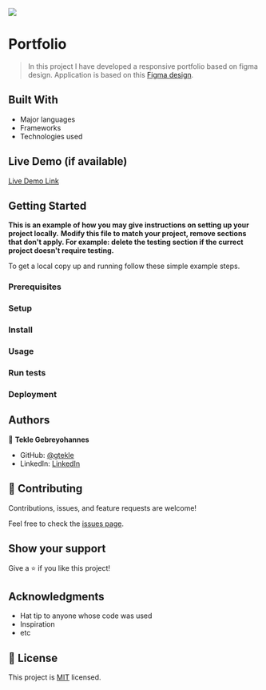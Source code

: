 ![](https://img.shields.io/badge/Microverse-blueviolet)

# Portfolio

> In this project I have developed a responsive portfolio based on figma design. Application is based on this [Figma design](https://www.figma.com/file/t3EJUCAEViw3QasuJLPLVT/Microverse-Student-Potfolio-Templates-Main?node-id=1%3A1471).


## Built With

- Major languages
- Frameworks
- Technologies used

## Live Demo (if available)

[Live Demo Link](https://livedemo.com)


## Getting Started

**This is an example of how you may give instructions on setting up your project locally.**
**Modify this file to match your project, remove sections that don't apply. For example: delete the testing section if the currect project doesn't require testing.**


To get a local copy up and running follow these simple example steps.

### Prerequisites

### Setup

### Install

### Usage

### Run tests

### Deployment



## Authors

👤 **Tekle Gebreyohannes**

- GitHub: [@gtekle](https://github.com/gtekle)
- LinkedIn: [LinkedIn](https://linkedin.com/in/gtekle)

## 🤝 Contributing

Contributions, issues, and feature requests are welcome!

Feel free to check the [issues page](../../issues/).

## Show your support

Give a ⭐️ if you like this project!

## Acknowledgments

- Hat tip to anyone whose code was used
- Inspiration
- etc

## 📝 License

This project is [MIT](./MIT.md) licensed.
